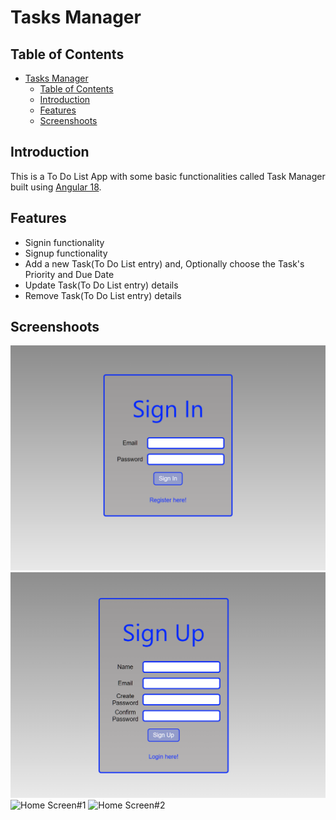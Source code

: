 # Tasks Manager

## Table of Contents

- [Tasks Manager](#tasks-manager)
  - [Table of Contents](#table-of-contents)
  - [Introduction](#introduction)
  - [Features](#features)
  - [Screenshoots](#screenshoots)

## Introduction

This is a To Do List App with some basic functionalities called Task Manager built using [Angular 18](https://github.com/angular/angular-cli).

## Features

- Signin functionality
- Signup functionality
- Add a new Task(To Do List entry) and, Optionally choose the Task's Priority and Due Date
- Update Task(To Do List entry) details
- Remove Task(To Do List entry) details

## Screenshoots

![Signin Screen](./public/assets/Signin_screenshoot.png)
![Signup Screen](./public/assets/Signup_screenshoot.png)
![Home Screen#1](./public/assets/Home_screenshoot#1.png)
![Home Screen#2](./public/assets/Home_screenshoot#2.png)

